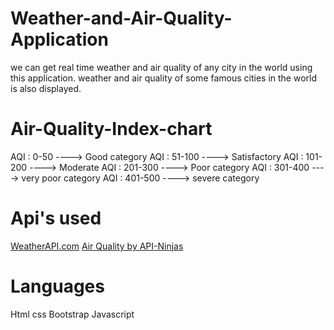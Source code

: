 # Weather-and-Air-Quality-Application
we can get real time weather and air quality of any city in the world using this application. weather and air quality of some famous cities in the world is also displayed.
# Air-Quality-Index-chart
AQI : 0-50 ----> Good category
AQI : 51-100 ----> Satisfactory
AQI : 101-200 ----> Moderate
AQI : 201-300 ----> Poor category
AQI : 301-400 ----> very poor category
AQI : 401-500 ----> severe category
# Api's used
[WeatherAPI.com](https://rapidapi.com/weatherapi/api/weatherapi-com/)
[Air Quality by API-Ninjas](https://rapidapi.com/apininjas/api/air-quality-by-api-ninjas)
# Languages
Html
css
Bootstrap
Javascript
